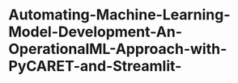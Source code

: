 # Automating-Machine-Learning-Model-Development-An-OperationalML-Approach-with-PyCARET-and-Streamlit-